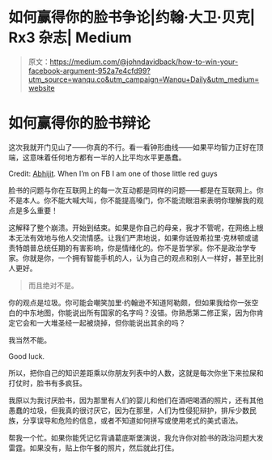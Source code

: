 # 如何赢得你的脸书争论|约翰·大卫·贝克| Rx3 杂志| Medium

> 原文：<https://medium.com/@johndavidback/how-to-win-your-facebook-argument-952a7e4cfd99?utm_source=wanqu.co&utm_campaign=Wanqu+Daily&utm_medium=website>

# 如何赢得你的脸书辩论

这次我就开门见山了——你真的不行。看一看钟形曲线——如果平均智力正好在顶端，这意味着任何地方都有一半的人比平均水平更愚蠢。



Credit: [Abhijit](https://www.flickr.com/photos/53272102@N06/16597948915/in/photolist-rhGPX2-9fuBYq-cgUsKy-pa8Wq2-9fuC7s-p9AoRX-oS4Y1K-87ubSQ-oSUPhW-7Sktxj-panHiy-pa8Ehk-oSV27e-9frygk-ph7J6W-oRXDo5-p9xHzb-oSUGR9-p9ysCf-9frAoH-9fuBUq-vbqJKb-f8Btie-6xmHDy-h2K2zj-CepHT-p7xYmb-9frBFK-f8RZey-pj5nhe-f8RHDf-a6C3km-6xhv3p-pfW5pY-paiQU9-bWm4UC-in3UYz-oS6p7o-566ZgL-f8BQie-p9xCjS-9iofst-o1yPym-av8vUh-nME3dT-HtUp1h-4oPsYr-4Fk28f-6xmF4o-c2UWh9). When I’m on FB I am one of those little red guys



脸书的问题与你在互联网上的每一次互动都是同样的问题——都是在互联网上。你不是本人。你不能大喊大叫，你不能提高嗓门，你不能流眼泪来表明你理解我的观点是多么重要！

这解释了整个崩溃。开始到结束。如果是你自己的母亲，我才不管呢，在网络上根本无法有效地与他人交流情感。让我们严肃地说，如果你诋毁希拉里·克林顿或谴责特朗普总统任期的有害影响，你是情绪化的。你不是哲学家。你不是政治学专家。你就是你，一个拥有智能手机的人，认为自己的观点和别人一样好，甚至比别人更好。

> 而且绝对不是。

你的观点是垃圾。你可能会嘲笑加里·约翰逊不知道阿勒颇，但如果我给你一张空白的中东地图，你能说出所有国家的名字吗？没错。你熟悉第二修正案，因为你肯定它会和一大堆圣经一起被烧掉，但你能说出其余的吗？

我当然不能。



Good luck.



所以，把你自己的知识差距乘以你朋友列表中的人数，这就是每次你坐下来拉屎和打仗时，脸书有多疯狂。

我原以为我讨厌脸书，因为那里有人们的婴儿和他们在酒吧喝酒的照片，还有其他愚蠢的垃圾，但我真的很讨厌它，因为在那里，人们为性侵犯辩护，排斥少数民族，分享误导和危险的信息，或者不知道如何拼写或使用老式的美式语法。

帮我一个忙。如果你能凭记忆背诵葛底斯堡演说，我允许你对脸书的政治问题大发雷霆。如果没有，贴上你午餐的照片，然后就此打住。